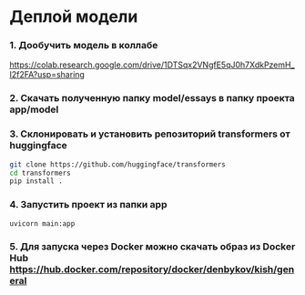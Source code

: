 # Деплой модели
### 1. Дообучить модель в коллабе

https://colab.research.google.com/drive/1DTSqx2VNgfE5qJ0h7XdkPzemH_I2f2FA?usp=sharing

### 2. Скачать полученную папку model/essays в папку проекта app/model

### 3. Склонировать и установить репозиторий transformers от huggingface

```bash
git clone https://github.com/huggingface/transformers
cd transformers
pip install .
```

### 4. Запустить проект из папки app

```bash
uvicorn main:app
```
### 5. Для запуска через Docker можно скачать образ из Docker Hub https://hub.docker.com/repository/docker/denbykov/kish/general
